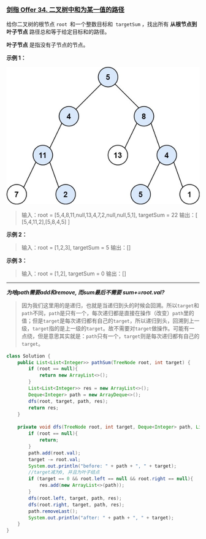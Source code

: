 ### [剑指 Offer 34. 二叉树中和为某一值的路径](https://leetcode.cn/problems/er-cha-shu-zhong-he-wei-mou-yi-zhi-de-lu-jing-lcof/)

给你二叉树的根节点 `root `和一个整数目标和` targetSum` ，找出所有 **从根节点到叶子节点** 路径总和等于给定目标和的路径。

**叶子节点** 是指没有子节点的节点。

**示例 1：**

![剑指offer34pathsumii1](../pic/剑指offer34pathsumii1.jpg)

> 输入：root = [5,4,8,11,null,13,4,7,2,null,null,5,1], targetSum = 22
输出：[ [5,4,11,2],[5,8,4,5] ]

**示例 2：**

> 输入：root = [1,2,3], targetSum = 5
输出：[]

**示例 3：**

> 输入：root = [1,2], targetSum = 0
输出：[]

---

***为啥path需要add和remove, 而sum最后不需要 sum+=root.val?***
> 因为我们这里用的是递归，也就是当递归到头的时候会回溯。所以`target`和`path`不同，`path`是只有一个，每次递归都是直接在操作（改变）`path`里的值；但是`target`是每次递归都有自己的`target`，所以递归到头，回溯到上一级，`target`指的是上一级的`target`。故不需要对`target`做操作。可能有一点绕，但是意思其实就是：`path`只有一个，`target`则是每次递归都有自己的`target`。



```java
class Solution {
    public List<List<Integer>> pathSum(TreeNode root, int target) {
        if (root == null){
            return new ArrayList<>();
        }
        List<List<Integer>> res = new ArrayList<>();
        Deque<Integer> path = new ArrayDeque<>();
        dfs(root, target, path, res);
        return res;
    }

    private void dfs(TreeNode root, int target, Deque<Integer> path, List<List<Integer>> res){
        if (root == null){
            return;
        }
        path.add(root.val);
        target -= root.val;
        System.out.println("before: " + path + ", " + target);
        //target减为0, 并且为叶子结点
        if (target == 0 && root.left == null && root.right == null){
            res.add(new ArrayList<>(path));
        }
        dfs(root.left, target, path, res);
        dfs(root.right, target, path, res);        
        path.removeLast(); 
        System.out.println("after: " + path + ", " + target);       
    }
}
```